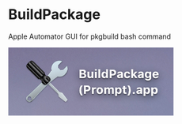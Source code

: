 # BuildPackage
Apple Automator GUI for pkgbuild bash command

![Icon](/README_IMAGES/icon.png?raw=true "Image")
